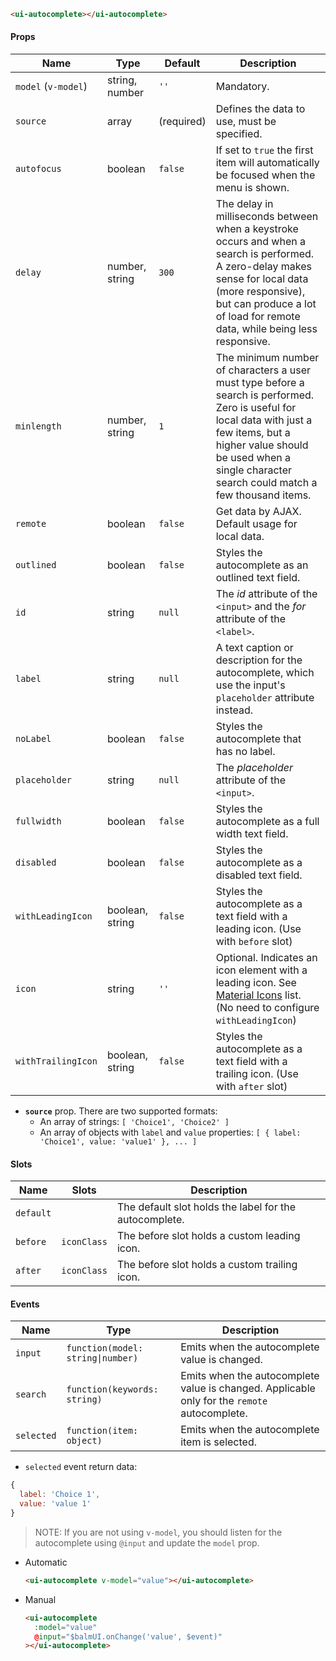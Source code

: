 ```html
<ui-autocomplete></ui-autocomplete>
```

#### Props

| Name                | Type            | Default    | Description                                                                                                                                                                                                                             |
| ------------------- | --------------- | ---------- | --------------------------------------------------------------------------------------------------------------------------------------------------------------------------------------------------------------------------------------- |
| `model` (`v-model`) | string, number  | `''`       | Mandatory.                                                                                                                                                                                                                              |
| `source`            | array           | (required) | Defines the data to use, must be specified.                                                                                                                                                                                             |
| `autofocus`         | boolean         | `false`    | If set to `true` the first item will automatically be focused when the menu is shown.                                                                                                                                                   |
| `delay`             | number, string  | `300`      | The delay in milliseconds between when a keystroke occurs and when a search is performed. A zero-delay makes sense for local data (more responsive), but can produce a lot of load for remote data, while being less responsive.        |
| `minlength`         | number, string  | `1`        | The minimum number of characters a user must type before a search is performed. Zero is useful for local data with just a few items, but a higher value should be used when a single character search could match a few thousand items. |
| `remote`            | boolean         | `false`    | Get data by AJAX. Default usage for local data.                                                                                                                                                                                         |
| `outlined`          | boolean         | `false`    | Styles the autocomplete as an outlined text field.                                                                                                                                                                                      |
| `id`                | string          | `null`     | The _id_ attribute of the `<input>` and the _for_ attribute of the `<label>`.                                                                                                                                                           |
| `label`             | string          | `null`     | A text caption or description for the autocomplete, which use the input's `placeholder` attribute instead.                                                                                                                              |
| `noLabel`           | boolean         | `false`    | Styles the autocomplete that has no label.                                                                                                                                                                                              |
| `placeholder`       | string          | `null`     | The _placeholder_ attribute of the `<input>`.                                                                                                                                                                                           |
| `fullwidth`         | boolean         | `false`    | Styles the autocomplete as a full width text field.                                                                                                                                                                                     |
| `disabled`          | boolean         | `false`    | Styles the autocomplete as a disabled text field.                                                                                                                                                                                       |
| `withLeadingIcon`   | boolean, string | `false`    | Styles the autocomplete as a text field with a leading icon. (Use with `before` slot)                                                                                                                                                   |
| `icon`              | string          | `''`       | Optional. Indicates an icon element with a leading icon. See [Material Icons](/#/icons) list. (No need to configure `withLeadingIcon`)                                                                                                  |
| `withTrailingIcon`  | boolean, string | `false`    | Styles the autocomplete as a text field with a trailing icon. (Use with `after` slot)                                                                                                                                                   |

- **`source`** prop. There are two supported formats:
  - An array of strings: `[ 'Choice1', 'Choice2' ]`
  - An array of objects with `label` and `value` properties: `[ { label: 'Choice1', value: 'value1' }, ... ]`

#### Slots

| Name      | Slots       | Description                                            |
| --------- | ----------- | ------------------------------------------------------ |
| `default` |             | The default slot holds the label for the autocomplete. |
| `before`  | `iconClass` | The before slot holds a custom leading icon.           |
| `after`   | `iconClass` | The before slot holds a custom trailing icon.          |

#### Events

| Name       | Type                              | Description                                                                                  |
| ---------- | --------------------------------- | -------------------------------------------------------------------------------------------- |
| `input`    | `function(model: string\|number)` | Emits when the autocomplete value is changed.                                                |
| `search`   | `function(keywords: string)`      | Emits when the autocomplete value is changed. Applicable only for the `remote` autocomplete. |
| `selected` | `function(item: object)`          | Emits when the autocomplete item is selected.                                                |

- `selected` event return data:

```js
{
  label: 'Choice 1',
  value: 'value 1'
}
```

> NOTE: If you are not using `v-model`, you should listen for the autocomplete using `@input` and update the `model` prop.

- Automatic
  ```html
  <ui-autocomplete v-model="value"></ui-autocomplete>
  ```
- Manual
  ```html
  <ui-autocomplete
    :model="value"
    @input="$balmUI.onChange('value', $event)"
  ></ui-autocomplete>
  ```
